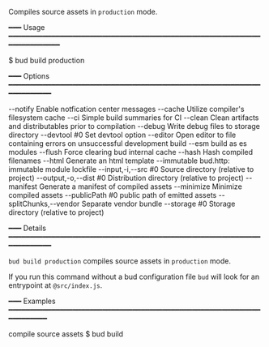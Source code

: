 Compiles source assets in `production` mode.

━━━ Usage ━━━━━━━━━━━━━━━━━━━━━━━━━━━━━━━━━━━━━━━━━━━━━━━━━━━━━━━━━━━━━━━━━━━━━━━

$ bud build production

━━━ Options ━━━━━━━━━━━━━━━━━━━━━━━━━━━━━━━━━━━━━━━━━━━━━━━━━━━━━━━━━━━━━━━━━━━━━

  --notify                  Enable notfication center messages
  --cache                   Utilize compiler's filesystem cache
  --ci                      Simple build summaries for CI
  --clean                   Clean artifacts and distributables prior to compilation
  --debug                   Write debug files to storage directory
  --devtool #0              Set devtool option
  --editor                  Open editor to file containing errors on unsuccessful development build
  --esm                     build as es modules
  --flush                   Force clearing bud internal cache
  --hash                    Hash compiled filenames
  --html                    Generate an html template
  --immutable               bud.http: immutable module lockfile
  --input,-i,--src #0       Source directory (relative to project)
  --output,-o,--dist #0     Distribution directory (relative to project)
  --manifest                Generate a manifest of compiled assets
  --minimize                Minimize compiled assets
  --publicPath #0           public path of emitted assets
  --splitChunks,--vendor    Separate vendor bundle
  --storage #0              Storage directory (relative to project)

━━━ Details ━━━━━━━━━━━━━━━━━━━━━━━━━━━━━━━━━━━━━━━━━━━━━━━━━━━━━━━━━━━━━━━━━━━━━

`bud build production` compiles source assets in `production` mode.

If you run this command without a bud configuration file `bud` will look for an 
entrypoint at `@src/index.js`.

━━━ Examples ━━━━━━━━━━━━━━━━━━━━━━━━━━━━━━━━━━━━━━━━━━━━━━━━━━━━━━━━━━━━━━━━━━━━

compile source assets
  $ bud build